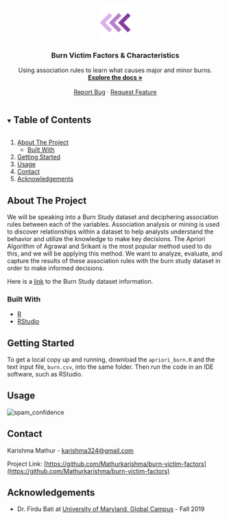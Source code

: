<!-- PROJECT LOGO -->
<p align="center">
    <img src="images/logo.png" alt="Logo" width="80" height="80">
  </a>

  <h3 align="center">Burn Victim Factors & Characteristics</h3>

  <p align="center">
    Using association rules to learn what causes major and minor burns.
    <br />
    <a href="https://github.com/Mathurkarishma/burn-victim-factors"><strong>Explore the docs »</strong></a>
    <br />
    <br />
    <a href="https://github.com/Mathurkarishma/burn-victim-factors/issues">Report Bug</a>
    ·
    <a href="https://github.com/Mathurkarishma/burn-victim-factors/issues">Request Feature</a>
  </p>
</p>



<!-- TABLE OF CONTENTS -->
<details open="open">
  <summary><h2 style="display: inline-block">Table of Contents</h2></summary>
  <ol>
    <li>
      <a href="#about-the-project">About The Project</a>
      <ul>
        <li><a href="#built-with">Built With</a></li>
      </ul>
    </li>
    <li>
      <a href="#getting-started">Getting Started</a>
    </li>
    <li><a href="#usage">Usage</a></li>
    <li><a href="#contact">Contact</a></li>
    <li><a href="#acknowledgements">Acknowledgements</a></li>
  </ol>
</details>



<!-- ABOUT THE PROJECT -->
## About The Project

We will be speaking into a Burn Study dataset and deciphering association rules between each of the variables.  Association analysis or mining is used to discover relationships within a dataset to help analysts understand the behavior and utilize the knowledge to make key decisions. The Apriori Algorithm of Agrawal and Srikant is the most popular method used to do this, and we will be applying this method.  We want to analyze, evaluate, and capture the results of these association rules with the burn study dataset in order to make informed decisions.

Here is a [link](https://github.com/lbraglia/aplore3/blob/master/rawdata/BURN/BURN_Code_Sheet.pdf) to the Burn Study dataset information.

### Built With

* [R](https://cran.r-project.org/)
* [RStudio](https://rstudio.com/)


<!-- GETTING STARTED -->
## Getting Started

To get a local copy up and running, download the `apriori_burn.R` and the text input file, `burn.csv`, into the same folder. Then run the code in an IDE software, such as RStudio.

<!-- USAGE EXAMPLES -->
## Usage



<img src="images/spam_confidence.JPG" alt="spam_confidence">

<!-- CONTACT -->
## Contact

Karishma Mathur - karishma324@gmail.com

Project Link: [https://github.com/Mathurkarishma/burn-victim-factors](https://github.com/Mathurkarishma/burn-victim-factors)



<!-- ACKNOWLEDGEMENTS -->
## Acknowledgements

* Dr. Firdu Bati at [University of Maryland, Global Campus](https://www.umgc.edu/) - Fall 2019

